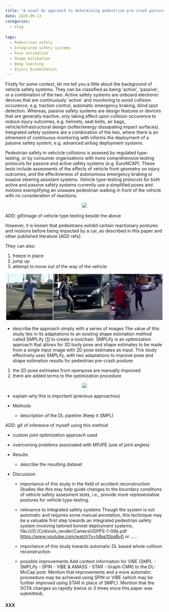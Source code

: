 ```yaml
---
title: "A novel DL approach to determining pedestrian pre-crash posture"
date: 2020-09-13
categories:
  - blog

tags:
  - Pedestrian safety
  - Integrated safety systems
  - Pose estimation
  - Shape estimation
  - Deep learning
  - Injury biomechanics
---
```


Firstly for some context, let me tell you a little about the background of vehicle safety systems. They can be classified as being 'active', 'passive', or a combination of the two. Active safety systems are onboard electronic devices that are continuously 'active' and monitoring to avoid collision occurence, e.g. traction control, automatic emergency braking, blind spot detection. Whereas, passive safety systems are design features or devices that are generally inactive, only taking effect upon collision occurence to reduce injury outcomes, e.g. helmets, seat belts, air bags, vehicle/infrastructural design (softer/energy dissapating impact surfaces). Integrated safety systems are a combination of the two, where there is an elmement of continuous monitoring with informs the deployment of a passive safety system, e.g. advanced airbag deployment systems.

Pedestrian safety in vehcicle collisions is assesed by regulated type-testing, or by consumer organisations with more comprehensive testing protocols for passive and active safety systems (e.g. EuroNCAP). These tests include assesments of the effects of vehicle front geometry on injury outcomes, and the effectiveness of autonomous emergency braking or evasive steering assistant systems. Vehicle type-testing protocols for both active and passive safety systems currently use a simplified poses and motions exemplifying an unaware pedestrian walking in front of the vehicle with no consideration of reactions.

<p align="center">
  <img src="/assets/images/Ped-AEB.gif" width="500">
</p>

ADD: gif/image of vehicle type testing beside the above

However, it is known that pedestrians exhibit certain reactionary postures and motions before being impacted by a car, as described in this paper and other published literature [ADD refs].

They can also:
1. freeze in place 
2. jump up
3. attempt to move out of the way of the vehicle

<p align="center">
  <img src="/assets/images/Ped-Pose.PNG" width="500">
</p>

  - describe the approach simply with a series of images
The value of this study lies in its adaptations to an existing shape estimation method called SMPLify [[1](http://smplify.is.tue.mpg.de/)] to create a toolchain. SMPLify is an optimization approach that allows for 3D body pose and shape estimates to be made from a single input image with 2D pose estimates as input. This study effectively uses SMPLify, with two adaptations to improve pose and shape estimation results for pedestrian pre-crash posture:
1. the 2D pose estimates from openpose are manually improved
2. there are added terms to the optimization procedure

<p align="center">
  <img src="/assets/images/Ped-PosePred.PNG" width="500">
</p>


  - explain why this is important (previous approaches)



- Methods
  - description of the DL pipeline (Keep it SMPL)

ADD: gif of inference of myself using this method

  - custom joint optimization approach used
  - overcoming problems associated with MPJPE (use of joint angles)





- Results
  - describe the resulting dataset



- Discussion
  - importance of this study in the field of accident reconstruction
Studies like this may help guide changes to the boundary conditions of vehicle safety assesment tests, i.e., provide more representative postures for vehicle type-testing.


  - relevance to integrated safety systems
Though the system is not automatic and requires some manual annotation, this technique may be a valuable first step towards an integrated pedestrian safety system involving tailored bonnet deployment systems,
file:///D:/Collision_render/Camera1/DPPS-1-09e.pdf
https://www.youtube.com/watch?v=h8as10paBy0
or .....


  - importance of this study towards automatic DL based whole collison reconstruction


  - possible improvements
Add context information for VIBE (SMPL - SMPLify - SPIN - VIBE & AMASS - STAR - Graph-CMR) to the DL-MoCap post. Mention that improvements and a more automatic proceedure may be achieved using SPIN or VIBE (which may be further improved using STAR in place of SMPL). Mention that the SOTA changes so rapidly (twice or 3 times since this paper was submitted).




#### XXX



